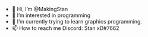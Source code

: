 - 👋 Hi, I’m @MakingStan
- 👀 I’m interested in programming
- 🌱 I’m currently trying to learn graphics programming.
- 📫 How to reach me Discord: Stan xD#7662

<!---
MakingStan/MakingStan is a ✨ special ✨ repository because its `README.md` (this file) appears on your GitHub profile.
You can click the Preview link to take a look at your changes.
--->
